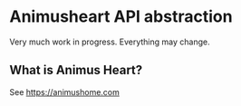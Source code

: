 # Animusheart API abstraction
Very much work in progress. Everything may change.

## What is Animus Heart?
See https://animushome.com
